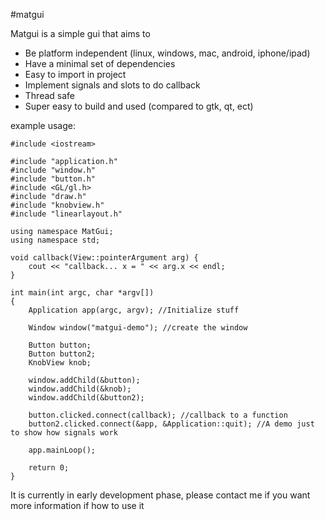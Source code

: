#matgui

Matgui is a simple gui that aims to
* Be platform independent (linux, windows, mac, android, iphone/ipad)
* Have a minimal set of dependencies
* Easy to import in project
* Implement signals and slots to do callback
* Thread safe
* Super easy to build and used (compared to gtk, qt, ect)



example usage:


```
#include <iostream>

#include "application.h"
#include "window.h"
#include "button.h"
#include <GL/gl.h>
#include "draw.h"
#include "knobview.h"
#include "linearlayout.h"

using namespace MatGui;
using namespace std;

void callback(View::pointerArgument arg) {
	cout << "callback... x = " << arg.x << endl;
}

int main(int argc, char *argv[])
{
	Application app(argc, argv); //Initialize stuff

	Window window("matgui-demo"); //create the window

	Button button;
	Button button2;
	KnobView knob;

	window.addChild(&button);
	window.addChild(&knob);
	window.addChild(&button2);

	button.clicked.connect(callback); //callback to a function
	button2.clicked.connect(&app, &Application::quit); //A demo just to show how signals work

	app.mainLoop();

    return 0;
}
```



It is currently in early development phase, please contact me if you want more information if how to use it
